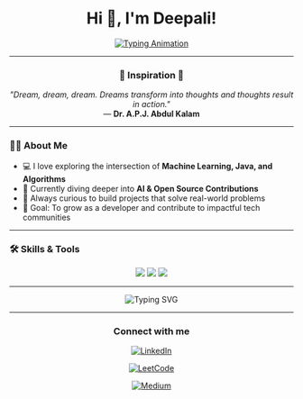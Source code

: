 <!-- Banner / Header -->
<h1 align="center">Hi 👋, I'm Deepali!  </h1>
<p align="center">
  <a href="https://git.io/typing-svg">
    <img src="https://readme-typing-svg.demolab.com?font=Fira+Code&size=22&duration=2000&pause=1000&color=36BCF7&center=true&vCenter=true&repeat=true&width=700&lines=ML+Enthusiast+%7C+Java+Developer;Open+Source+Explorer+%7C+Problem+Solver;Curious+Learner" alt="Typing Animation" />
  </a>
</p>

---

<h3 align="center">🌠 Inspiration 🌠</h3>

<p align="center">
  <em>"Dream, dream, dream. Dreams transform into thoughts and thoughts result in action."</em>  
  <br>  
  — <strong>Dr. A.P.J. Abdul Kalam</strong>
</p>

---


<!-- About Me -->
### 🙋‍♀️ About Me  
- 💻 I love exploring the intersection of **Machine Learning, Java, and Algorithms**  
- 🌱 Currently diving deeper into **AI & Open Source Contributions**  
- 🚀 Always curious to build projects that solve real-world problems  
- 🎯 Goal: To grow as a developer and contribute to impactful tech communities  

---

<!-- Skills Section with Icons -->
### 🛠️ Skills & Tools  

<p align="center">
  <!-- Languages -->
  <img src="https://img.shields.io/badge/Java-ED8B00?style=for-the-badge&logo=openjdk&logoColor=white"/>
  <img src="https://img.shields.io/badge/Python-3776AB?style=for-the-badge&logo=python&logoColor=white"/>
  <img src="https://img.shields.io/badge/C++-00599C?style=for-the-badge&logo=cplusplus&logoColor=white"/>
</p>

---

<!-- Typing animation -->
<p align="center">
  <img src="https://readme-typing-svg.demolab.com?font=Fira+Code&pause=1000&color=F75C7E&center=true&vCenter=true&width=435&lines=Code.+Learn.+Build.+Repeat.;Turning+Ideas+Into+Reality;Always+Learning+%26+Exploring" alt="Typing SVG" />
</p>

---

<!-- Closing Line -->
<h3 align="center">Connect with me</h3>

<p align="center">
  <a href="https://www.linkedin.com/in/deepali-singh-3b296b317?utm_source=share&utm_campaign=share_via&utm_content=profile&utm_medium=android_app">
    <img src="https://img.shields.io/badge/LinkedIn-CONNECT-0A66C2?style=for-the-badge&logo=linkedin&logoColor=white" alt="LinkedIn"/>
  </a>
</p>

<p align="center">
  <a href="https://leetcode.com/u/DeepaliSingh_/">
    <img src="https://img.shields.io/badge/LeetCode-PROFILE-FFA116?style=for-the-badge&logo=leetcode&logoColor=white" alt="LeetCode"/>
  </a>
</p>

<p align="center">
  <a href="https://medium.com/@thebluelightcanvas">
    <img src="https://img.shields.io/badge/Medium-READ-12100E?style=for-the-badge&logo=medium&logoColor=white" alt="Medium"/>
  </a>
</p>


<!--
**DeepaliSingh-git/DeepaliSingh-git** is a ✨ _special_ ✨ repository because its `README.md` (this file) appears on your GitHub profile.

Here are some ideas to get you started:

- 🔭 I’m currently working on ...
- 🌱 I’m currently learning ...
- 👯 I’m looking to collaborate on ...
- 🤔 I’m looking for help with ...
- 💬 Ask me about ...
- 📫 How to reach me: ...
- 😄 Pronouns: ...
- ⚡ Fun fact: ...
-->
